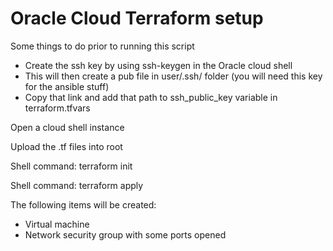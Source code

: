 # Oracle Cloud Terraform setup

Some things to do prior to running this script
- Create the ssh key by using ssh-keygen in the Oracle cloud shell
- This will then create a pub file in user/.ssh/ folder (you will need this key for the ansible stuff)
- Copy that link and add that path to ssh_public_key variable in terraform.tfvars

Open a cloud shell instance

Upload the .tf files into root

Shell command: terraform init

Shell command: terraform apply

The following items will be created:
- Virtual machine
- Network security group with some ports opened
